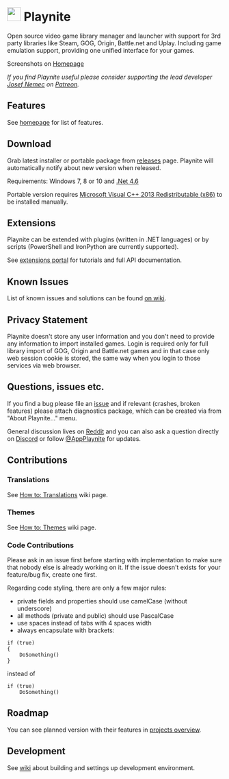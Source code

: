 
# <img src="https://github.com/JosefNemec/Playnite/raw/master/web/applogo.png" width="32">  Playnite
Open source video game library manager and launcher with support for 3rd party libraries like Steam, GOG, Origin, Battle.net and Uplay. Including game emulation support, providing one unified interface for your games.

Screenshots on [Homepage](http://playnite.link/)

*If you find Playnite useful please consider supporting the lead developer [Josef Nemec](https://github.com/JosefNemec) on [Patreon](https://www.patreon.com/playnite).*

Features
---------

See [homepage](http://playnite.link/) for list of features.

Download
---------

Grab latest installer or portable package from [releases](https://github.com/JosefNemec/Playnite/releases) page. Playnite will automatically notify about new version when released.

Requirements: Windows 7, 8 or 10 and [.Net 4.6](https://www.microsoft.com/en-us/download/details.aspx?id=53344)

Portable version requires [Microsoft Visual C++ 2013 Redistributable (x86)](https://www.microsoft.com/en-us/download/details.aspx?id=40784) to be installed manually.

Extensions
---------
Playnite can be extended with plugins (written in .NET languages) or by scripts (PowerShell and IronPython are currently supported).

See [extensions portal](https://playnite.link/docs/) for tutorials and full API documentation.

Known Issues
---------
List of known issues and solutions can be found [on wiki](https://github.com/JosefNemec/Playnite/wiki/Known-Issues).

Privacy Statement
---------
Playnite doesn't store any user information and you don't need to provide any information to import installed games. Login is required only for full library import of GOG, Origin and Battle.net games and in that case only web session cookie is stored, the same way when you login to those services via web browser.

Questions, issues etc.
---------
If you find a bug please file an [issue](https://github.com/JosefNemec/Playnite/issues) and if relevant (crashes, broken features) please attach diagnostics package, which can be created via from "About Playnite..." menu.

General discussion lives on [Reddit](https://www.reddit.com/r/playnite/) and you can also ask a question directly on [Discord](https://discord.gg/hSFvmN6) or follow [@AppPlaynite](https://twitter.com/AppPlaynite) for updates.

Contributions
---------

### Translations
See [How to: Translations](https://github.com/JosefNemec/Playnite/wiki/How-to:-Translations) wiki page.

### Themes
See [How to: Themes](https://github.com/JosefNemec/Playnite/wiki/How-to%3A-Themes) wiki page.

### Code Contributions
Please ask in an issue first before starting with implementation to make sure that nobody else is already working on it. If the issue doesn't exists for your feature/bug fix, create one first.

Regarding code styling, there are only a few major rules:

- private fields and properties should use camelCase (without underscore)
- all methods (private and public) should use PascalCase
- use spaces instead of tabs with 4 spaces width
- always encapsulate with brackets:

````
if (true)
{
    DoSomething()
}
````
instead of
```
if (true)
    DoSomething()
```

Roadmap
---------

You can see planned version with their features in [projects overview](https://github.com/JosefNemec/Playnite/projects).

Development
---------

See [wiki](https://github.com/JosefNemec/Playnite/wiki/Building) about building and settings up development environment.